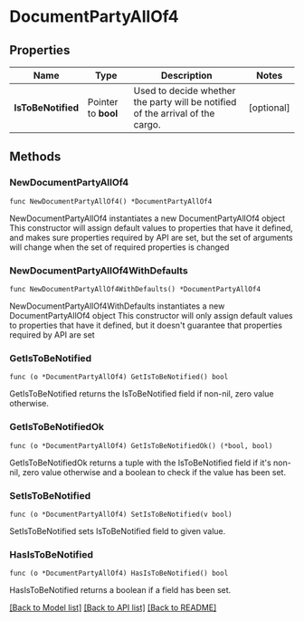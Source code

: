 # DocumentPartyAllOf4

## Properties

Name | Type | Description | Notes
------------ | ------------- | ------------- | -------------
**IsToBeNotified** | Pointer to **bool** | Used to decide whether the party will be notified of the arrival of the cargo. | [optional] 

## Methods

### NewDocumentPartyAllOf4

`func NewDocumentPartyAllOf4() *DocumentPartyAllOf4`

NewDocumentPartyAllOf4 instantiates a new DocumentPartyAllOf4 object
This constructor will assign default values to properties that have it defined,
and makes sure properties required by API are set, but the set of arguments
will change when the set of required properties is changed

### NewDocumentPartyAllOf4WithDefaults

`func NewDocumentPartyAllOf4WithDefaults() *DocumentPartyAllOf4`

NewDocumentPartyAllOf4WithDefaults instantiates a new DocumentPartyAllOf4 object
This constructor will only assign default values to properties that have it defined,
but it doesn't guarantee that properties required by API are set

### GetIsToBeNotified

`func (o *DocumentPartyAllOf4) GetIsToBeNotified() bool`

GetIsToBeNotified returns the IsToBeNotified field if non-nil, zero value otherwise.

### GetIsToBeNotifiedOk

`func (o *DocumentPartyAllOf4) GetIsToBeNotifiedOk() (*bool, bool)`

GetIsToBeNotifiedOk returns a tuple with the IsToBeNotified field if it's non-nil, zero value otherwise
and a boolean to check if the value has been set.

### SetIsToBeNotified

`func (o *DocumentPartyAllOf4) SetIsToBeNotified(v bool)`

SetIsToBeNotified sets IsToBeNotified field to given value.

### HasIsToBeNotified

`func (o *DocumentPartyAllOf4) HasIsToBeNotified() bool`

HasIsToBeNotified returns a boolean if a field has been set.


[[Back to Model list]](../README.md#documentation-for-models) [[Back to API list]](../README.md#documentation-for-api-endpoints) [[Back to README]](../README.md)


